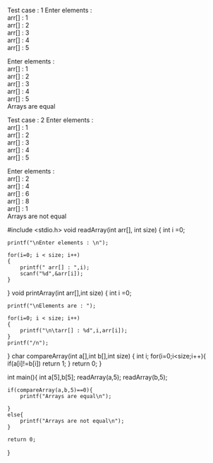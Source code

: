 Test case : 1
Enter elements :                                                                                                                       
 arr[] : 1                                                                                                                             
 arr[] : 2                                                                                                                             
 arr[] : 3                                                                                                                             
 arr[] : 4                                                                                                                             
 arr[] : 5                                                                                                                             
                                                                                                                                       
Enter elements :                                                                                                                       
 arr[] : 1                                                                                                                             
 arr[] : 2                                                                                                                             
 arr[] : 3                                                                                                                             
 arr[] : 4                                                                                                                             
 arr[] : 5                                                                                                                             
Arrays are equal 



Test case : 2
Enter elements :                                                                                                                       
 arr[] : 1                                                                                                                             
 arr[] : 2                                                                                                                             
 arr[] : 3                                                                                                                             
 arr[] : 4                                                                                                                             
 arr[] : 5                                                                                                                             
                                                                                                                                       
Enter elements :                                                                                                                       
 arr[] : 2                                                                                                                             
 arr[] : 4                                                                                                                             
 arr[] : 6                                                                                                                             
 arr[] : 8                                                                                                                             
 arr[] : 1                                                                                                                             
Arrays are not equal 








#include <stdio.h>
void readArray(int arr[], int size) 
{ 
    int i =0; 
 
    printf("\nEnter elements : \n"); 
 
    for(i=0; i < size; i++) 
    { 
        printf(" arr[] : ",i); 
        scanf("%d",&arr[i]); 
    } 
} 
void printArray(int arr[],int size) 
{ 
    int i =0; 
 
    printf("\nElements are : "); 
 
    for(i=0; i < size; i++) 
    { 
        printf("\n\tarr[] : %d",i,arr[i]); 
    } 
    printf("/n");
}
char compareArray(int a[],int b[],int size)	{
	int i;
	for(i=0;i<size;i++){
		if(a[i]!=b[i])
			return 1;
	}
	return 0;
}

int main(){
	int a[5],b[5];
	readArray(a,5);
	readArray(b,5);
	
	if(compareArray(a,b,5)==0){
		printf("Arrays are equal\n");
		
	}
	else{
		printf("Arrays are not equal\n");
	}
		
	return 0;
}
